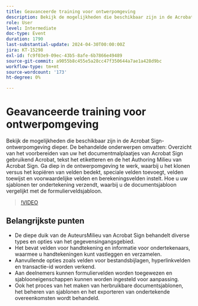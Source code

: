 ```yaml
---
title: Geavanceerde training voor ontwerpomgeving
description: Bekijk de mogelijkheden die beschikbaar zijn in de Acrobat Sign-ontwerpomgeving dieper.
role: User
level: Intermediate
doc-type: Event
duration: 1790
last-substantial-update: 2024-04-30T00:00:00Z
jira: KT-15298
exl-id: fc9f03e9-09ec-43b5-8afe-6b7866e49489
source-git-commit: a9055b8c455e5a28cc47f350644a7ae1a428d9bc
workflow-type: tm+mt
source-wordcount: '173'
ht-degree: 0%

---
```


# Geavanceerde training voor ontwerpomgeving

Bekijk de mogelijkheden die beschikbaar zijn in de Acrobat Sign-ontwerpomgeving dieper. De behandelde onderwerpen omvatten: Overzicht van het voorbereiden van uw het documentmalplaatjes van Acrobat Sign gebruikend Acrobat, tekst het etiketteren en de het Authoring Milieu van Acrobat Sign. Ga diep in de ontwerpomgeving te werk, waarbij u het klonen versus het kopiëren van velden bedekt, speciale velden toevoegt, velden toewijst en voorwaardelijke velden en berekeningsvelden instelt. Hoe u uw sjablonen ter ondertekening verzendt, waarbij u de documentsjabloon vergelijkt met de formulierveldsjabloon.

>[!VIDEO](https://video.tv.adobe.com/v/3428189/?learn=on)

## Belangrijkste punten

* De diepe duik van de AuteursMilieu van Acrobat Sign behandelt diverse types en opties van het gegevensingangsgebied.
* Het bevat velden voor handtekening en informatie voor ondertekenaars, waarmee u handtekeningen kunt vastleggen en verzamelen.
* Aanvullende opties zoals velden voor bestandsbijlagen, hyperlinkvelden en transactie-id worden verkend.
* Aan deelnemers kunnen formuliervelden worden toegewezen en sjablooneigenschappen kunnen worden ingesteld voor aanpassing.
* Ook het proces van het maken van herbruikbare documentsjablonen, het beheren van sjablonen en het exporteren van ondertekende overeenkomsten wordt behandeld.
